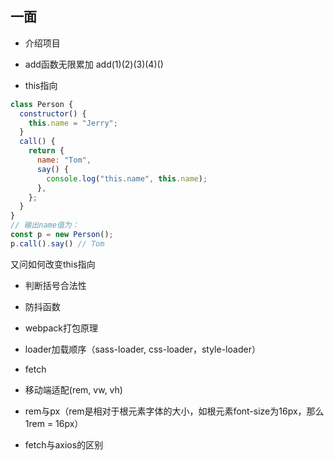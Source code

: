 ## 一面

* 介绍项目

* add函数无限累加 add(1)(2)(3)(4)()

* this指向

```js
class Person {
  constructor() {
    this.name = "Jerry";
  }
  call() {
    return {
      name: "Tom",
      say() {
        console.log("this.name", this.name);
      },
    };
  }
}
// 输出name值为：
const p = new Person();
p.call().say() // Tom
```

又问如何改变this指向

* 判断括号合法性

* 防抖函数

* webpack打包原理

* loader加载顺序（sass-loader, css-loader，style-loader）

* fetch

* 移动端适配(rem, vw, vh)

* rem与px（rem是相对于根元素字体的大小，如根元素font-size为16px，那么1rem = 16px）

* fetch与axios的区别